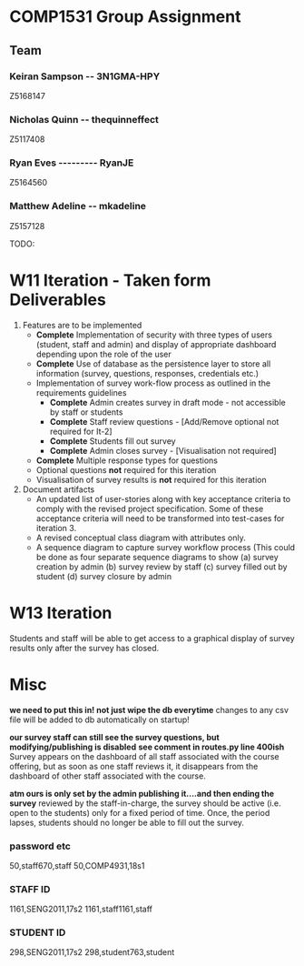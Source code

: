# COMP1531 Group Assignment

## Team

### Keiran Sampson	-- 3N1GMA-HPY 		
Z5168147		

### Nicholas Quinn	--	thequinneffect		
Z5117408		

### Ryan Eves ---------	RyanJE
Z5164560		

### Matthew Adeline	--	mkadeline	
Z5157128		


TODO:

# W11 Iteration - Taken form Deliverables
1.  Features are to be implemented
    - **Complete** Implementation of security with three types of users (student, staff and admin) and display of
    appropriate dashboard depending upon the role of the user
    - **Complete** Use of database as the persistence layer to store all information (survey, questions, responses,
    credentials etc.)
    - Implementation of survey work-flow process as outlined in the requirements guidelines
        - **Complete** Admin creates survey in draft mode - not accessible by staff or students
        - **Complete** Staff review questions - [Add/Remove optional not required for It-2]
        - **Complete** Students fill out survey
        - **Complete** Admin closes survey - [Visualisation not required]
    - **Complete** Multiple response types for questions
    - Optional questions **not** required for this iteration
    - Visualisation of survey results is **not** required for this iteration
2. Document artifacts
    - An updated list of user-stories along with key acceptance criteria to comply with the revised
    project specification. Some of these acceptance criteria will need to be transformed into test-cases
    for iteration 3.
    - A revised conceptual class diagram with attributes only.
    - A sequence diagram to capture survey workflow process (This could be done as four separate
    sequence diagrams to show (a) survey creation by admin (b) survey review by staff (c) survey filled
    out by student (d) survey closure by admin

# W13 Iteration
Students and staff will be able to get access to a graphical display of survey results only after the survey
has closed. 




# Misc
**we need to put this in! not just wipe the db everytime**
changes to any csv file will be added to db automatically on startup!
 

**our survey staff can still see the survey questions, but modifying/publishing is disabled**
**see comment in routes.py line 400ish**
 Survey appears on the dashboard of all staff associated with the course offering, but as soon as
one staff reviews it, it disappears from the dashboard of other staff associated with the course. 

**atm ours is only set by the admin publishing it....and then ending the survey**
reviewed by the staff-in-charge, the survey should be active (i.e. open to the
students) only for a fixed period of time. Once, the period lapses, students should no longer be able to
fill out the survey.




### password etc
50,staff670,staff
50,COMP4931,18s1


### STAFF ID
1161,SENG2011,17s2
1161,staff1161,staff


### STUDENT ID
298,SENG2011,17s2
298,student763,student


